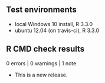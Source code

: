 ## Test environments
* local Windows 10 install, R 3.3.0
* ubuntu 12.04 (on travis-ci), R 3.3.0

## R CMD check results

0 errors | 0 warnings | 1 note

* This is a new release.
